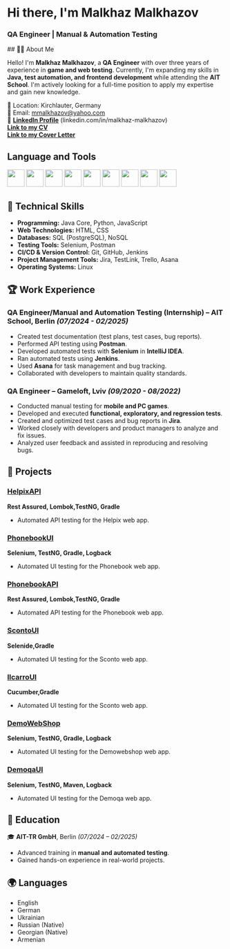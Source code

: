 
<h1 aligh="center">Hi there, I'm Malkhaz Malkhazov</h1>
<h3 aligh="center"> QA Engineer | Manual & Automation Testing</h3>
## 👨‍💻 About Me    

Hello! I'm **Malkhaz Malkhazov**, a **QA Engineer** with over three years of experience in **game and web testing**. Currently, I'm expanding my skills in **Java, test automation, and frontend development** while attending the **AIT School**. I'm actively looking for a full-time position to apply my expertise and gain new knowledge.

📍 Location: Kirchlauter, Germany  
📧 Email: [mmalkhazov@yahoo.com](mailto:mmalkhazov@yahoo.com)  
🔗 [**LinkedIn Profile**](#) (linkedin.com/in/malkhaz-malkhazov)  
[**Link to my CV**](https://drive.google.com/file/d/1OonixWAld4Y_YNkHxef9dCpyeEZbgdri/view?usp=sharing)  
[**Link to my Cover Letter**](https://drive.google.com/file/d/1mpVeRGvD_y2NdU6E1k4cgQS2RTZqrUH6/view?usp=sharing)


## Language and Tools
<p align ="left"> 
<img src="https://cdn.jsdelivr.net/gh/devicons/devicon@latest/icons/java/java-original-wordmark.svg" height="40" width="40"/>  
<img src="https://cdn.jsdelivr.net/gh/devicons/devicon@latest/icons/python/python-original.svg"  height="40" width="40"/>
<img src="https://cdn.jsdelivr.net/gh/devicons/devicon@latest/icons/javascript/javascript-original.svg"  height="40" width="40"/>
<img src="https://cdn.jsdelivr.net/gh/devicons/devicon@latest/icons/html5/html5-original.svg"  height="40" width="40"/>
<img src="https://cdn.jsdelivr.net/gh/devicons/devicon@latest/icons/css3/css3-original.svg"  height="40" width="40"/>
<img src="https://cdn.jsdelivr.net/gh/devicons/devicon@latest/icons/postgresql/postgresql-plain-wordmark.svg"  height="40" width="40"/>
<img src="https://cdn.jsdelivr.net/gh/devicons/devicon@latest/icons/jira/jira-original-wordmark.svg"  height="40" width="40"/>
<img src="https://cdn.jsdelivr.net/gh/devicons/devicon@latest/icons/trello/trello-original-wordmark.svg"  height="40" width="40"/>
<img src="https://cdn.jsdelivr.net/gh/devicons/devicon@latest/icons/postman/postman-original-wordmark.svg"  height="40" width="40"/>


</p>

## 🔧 Technical Skills
- **Programming:** Java Core, Python, JavaScript
- **Web Technologies:** HTML, CSS
- **Databases:** SQL (PostgreSQL), NoSQL
- **Testing Tools:** Selenium, Postman
- **CI/CD & Version Control:** Git, GitHub, Jenkins
- **Project Management Tools:** Jira, TestLink, Trello, Asana
- **Operating Systems:** Linux

## 🏆 Work Experience
### **QA Engineer/Manual and Automation Testing (Internship)** – AIT School, Berlin *(07/2024 - 02/2025)*
- Created test documentation (test plans, test cases, bug reports).
- Performed API testing using **Postman**.
- Developed automated tests with **Selenium** in **IntelliJ IDEA**.
- Ran automated tests using **Jenkins**.
- Used **Asana** for task management and bug tracking.
- Collaborated with developers to maintain quality standards.

### **QA Engineer** – Gameloft, Lviv *(09/2020 - 08/2022)*
- Conducted manual testing for **mobile and PC games**.
- Developed and executed **functional, exploratory, and regression tests**.
- Created and optimized test cases and bug reports in **Jira**.
- Worked closely with developers and product managers to analyze and fix issues.
- Analyzed user feedback and assisted in reproducing and resolving bugs.


## 📂 Projects

### **[HelpixAPI](https://github.com/mmalkhazov/DemoqaUI)**
**Rest Assured, Lombok,TestNG, Gradle**
- Automated API testing for the Helpix web app. 

### **[PhonebookUI](https://github.com/mmalkhazov/PhonebookUI)**
**Selenium, TestNG, Gradle, Logback**
- Automated UI testing for the Phonebook web app.

 ### **[PhonebookAPI](https://github.com/mmalkhazov/QA49_PhonebookAPI)**
**Rest Assured, Lombok,TestNG, Gradle**
- Automated API testing for the Phonebook web app. 

 ### **[ScontoUI](https://github.com/mmalkhazov/QA49_FirstSelenideProject)**
**Selenide,Gradle**
- Automated UI testing for the Sconto web app. 
  

 ### **[IlcarroUI](https://github.com/mmalkhazov/QA49_FirstCucumberProject)**
**Cucumber,Gradle**
- Automated UI testing for the Sconto web app. 



### **[DemoWebShop](https://github.com/mmalkhazov/QA49_DemoWebShop_final)**
**Selenium, TestNG, Gradle, Logback**
- Automated UI testing for the Demowebshop web app.  

  
### **[DemoqaUI](https://github.com/mmalkhazov/DemoqaUI)**
**Selenium, TestNG, Maven, Logback**
- Automated UI testing for the Demoqa web app. 

  

## 📜 Education
🎓 **AIT-TR GmbH**, Berlin *(07/2024 – 02/2025)*  
- Advanced training in **manual and automated testing**.
- Gained hands-on experience in real-world projects.


## 🌍 Languages
- English
- German
- Ukrainian
- Russian (Native)
- Georgian (Native)
- Armenian

<!-- ## 🌍 Languages  
🇬🇧 English | 🇩🇪 German | 🇺🇦 Ukrainian | 🇷🇺 Russian (Native) | 🇬🇪 Georgian (Native) -->